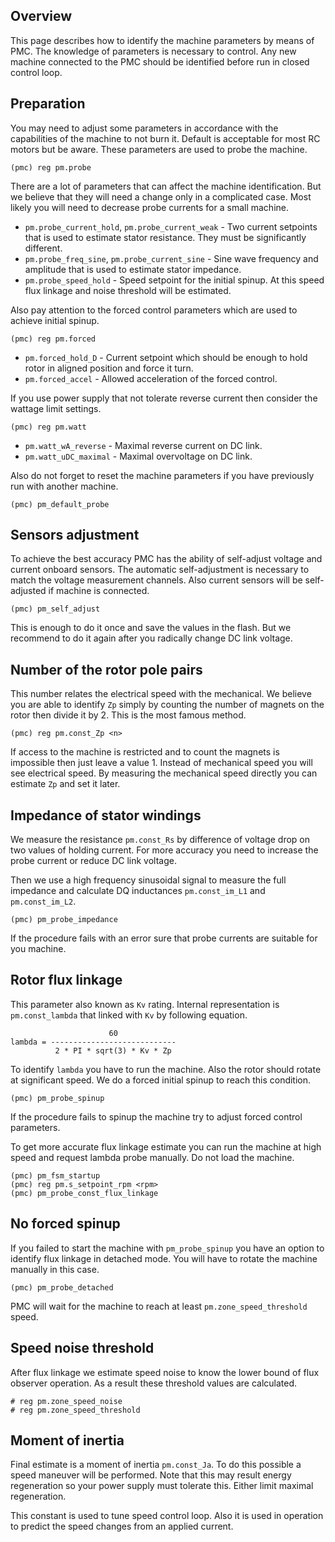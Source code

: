 ## Overview

This page describes how to identify the machine parameters by means of PMC. The
knowledge of parameters is necessary to control. Any new machine connected to
the PMC should be identified before run in closed control loop.

## Preparation

You may need to adjust some parameters in accordance with the capabilities of
the machine to not burn it. Default is acceptable for most RC motors but be
aware. These parameters are used to probe the machine.

	(pmc) reg pm.probe

There are a lot of parameters that can affect the machine identification. But
we believe that they will need a change only in a complicated case. Most likely
you will need to decrease probe currents for a small machine.

* `pm.probe_current_hold`, `pm.probe_current_weak` - Two current setpoints that
  is used to estimate stator resistance. They must be significantly different.
* `pm.probe_freq_sine`, `pm.probe_current_sine` - Sine wave frequency and
  amplitude that is used to estimate stator impedance.
* `pm.probe_speed_hold` - Speed setpoint for the initial spinup. At this speed
  flux linkage and noise threshold will be estimated.

Also pay attention to the forced control parameters which are used to achieve
initial spinup.

	(pmc) reg pm.forced

* `pm.forced_hold_D` - Current setpoint which should be enough to hold rotor in
  aligned position and force it turn.
* `pm.forced_accel` - Allowed acceleration of the forced control.

If you use power supply that not tolerate reverse current then consider the
wattage limit settings.

    (pmc) reg pm.watt

* `pm.watt_wA_reverse` - Maximal reverse current on DC link.
* `pm.watt_uDC_maximal` - Maximal overvoltage on DC link.

Also do not forget to reset the machine parameters if you have previously run
with another machine.

    (pmc) pm_default_probe

## Sensors adjustment

To achieve the best accuracy PMC has the ability of self-adjust voltage and
current onboard sensors. The automatic self-adjustment is necessary to match
the voltage measurement channels. Also current sensors will be self-adjusted if
machine is connected.

	(pmc) pm_self_adjust

This is enough to do it once and save the values in the flash. But we recommend
to do it again after you radically change DC link voltage.

## Number of the rotor pole pairs

This number relates the electrical speed with the mechanical. We believe you
are able to identify `Zp` simply by counting the number of magnets on the rotor
then divide it by 2. This is the most famous method.

	(pmc) reg pm.const_Zp <n>

If access to the machine is restricted and to count the magnets is impossible
then just leave a value 1. Instead of mechanical speed you will see electrical
speed. By measuring the mechanical speed directly you can estimate `Zp` and set
it later.

## Impedance of stator windings

We measure the resistance `pm.const_Rs` by difference of voltage drop on two
values of holding current. For more accuracy you need to increase the probe
current or reduce DC link voltage.

Then we use a high frequency sinusoidal signal to measure the full impedance
and calculate DQ inductances `pm.const_im_L1` and `pm.const_im_L2`.

	(pmc) pm_probe_impedance

If the procedure fails with an error sure that probe currents are suitable for
you machine.

## Rotor flux linkage

This parameter also known as `Kv` rating. Internal representation is
`pm.const_lambda` that linked with `Kv` by following equation.

	                      60
	lambda = ----------------------------
	          2 * PI * sqrt(3) * Kv * Zp

To identify `lambda` you have to run the machine. Also the rotor should rotate
at significant speed. We do a forced initial spinup to reach this condition.

	(pmc) pm_probe_spinup

If the procedure fails to spinup the machine try to adjust forced control
parameters.

To get more accurate flux linkage estimate you can run the machine at high
speed and request lambda probe manually. Do not load the machine.

	(pmc) pm_fsm_startup
	(pmc) reg pm.s_setpoint_rpm <rpm>
	(pmc) pm_probe_const_flux_linkage

## No forced spinup

If you failed to start the machine with `pm_probe_spinup` you have an option to
identify flux linkage in detached mode. You will have to rotate the machine
manually in this case.

	(pmc) pm_probe_detached

PMC will wait for the machine to reach at least `pm.zone_speed_threshold`
speed.

## Speed noise threshold

After flux linkage we estimate speed noise to know the lower bound of flux
observer operation. As a result these threshold values are calculated.

	# reg pm.zone_speed_noise
	# reg pm.zone_speed_threshold

## Moment of inertia

Final estimate is a moment of inertia `pm.const_Ja`. To do this possible a
speed maneuver will be performed. Note that this may result energy regeneration
so your power supply must tolerate this. Either limit maximal regeneration.

This constant is used to tune speed control loop. Also it is used in operation
to predict the speed changes from an applied current.

